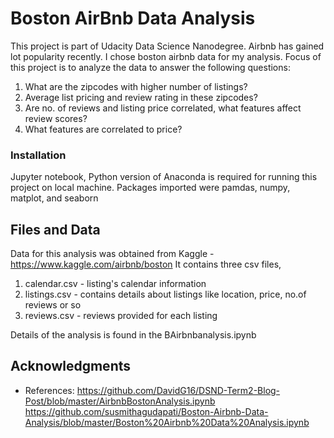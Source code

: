 # Boston AirBnb Data Analysis
This project is part of Udacity Data Science Nanodegree. Airbnb has gained lot popularity recently. I chose boston airbnb data for my analysis. Focus of this project is to analyze the data to answer the following questions:
1. What are the zipcodes with higher number of listings?
2. Average list pricing and review rating in these zipcodes? 
3. Are no. of reviews and listing price correlated, what features affect review scores?
4. What features are correlated to price?

### Installation

Jupyter notebook, Python version of Anaconda is required for running this project on local machine. Packages imported were pamdas, numpy, matplot, and seaborn

## Files and Data

Data for this analysis was obtained from Kaggle - https://www.kaggle.com/airbnb/boston
It contains three csv files, 
1. calendar.csv - listing's calendar information
2. listings.csv - contains details about listings like location, price, no.of reviews or so 
3. reviews.csv - reviews provided for each listing

Details of the analysis is found in the BAirbnbanalysis.ipynb

## Acknowledgments

* References: https://github.com/DavidG16/DSND-Term2-Blog-Post/blob/master/AirbnbBostonAnalysis.ipynb https://github.com/susmithagudapati/Boston-Airbnb-Data-Analysis/blob/master/Boston%20Airbnb%20Data%20Analysis.ipynb


